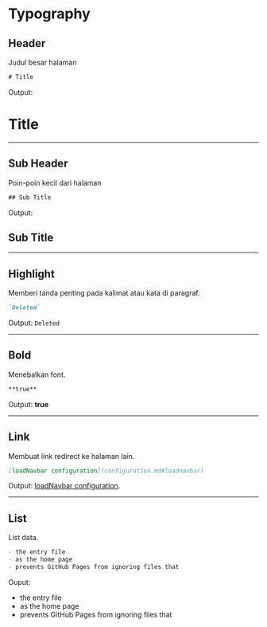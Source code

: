 # Typography

## Header

Judul besar halaman

```html
# Title
```
Output: 
# Title

* * *

## Sub Header

Poin-poin kecil dari halaman

```html
## Sub Title
```
Output: 
## Sub Title

* * *

## Highlight

Memberi tanda penting pada kalimat atau kata di paragraf.

```markdown
`Deleted`
```

Output: `Deleted`

* * *

## Bold

Menebalkan font.

```markdown
**true**
```

Output: **true**

* * *

## Link

Membuat link redirect ke halaman lain.

```markdown
[loadNavbar configuration](configuration.md#loadnavbar)
```

Output: [loadNavbar configuration](configuration.md#loadnavbar).

* * *

## List

List data.

```markdown
- the entry file
- as the home page
- prevents GitHub Pages from ignoring files that 
```

Ouput: 
- the entry file
- as the home page
- prevents GitHub Pages from ignoring files that 

